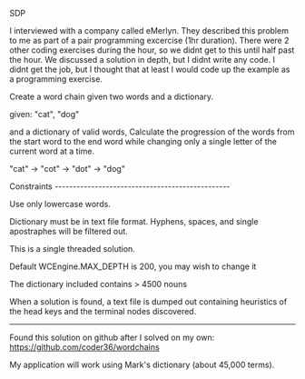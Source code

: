 SDP

I interviewed with a company called eMerlyn. They described this problem to me
as part of a pair programming excercise (1hr duration). There were 2 other coding
exercises during the hour, so we didnt get to this until half past the hour.
We discussed a solution in depth, but I didnt write any code. I didnt get the job,
but I thought that at least I would code up the example as a programming exercise.

Create a word chain given two words and a dictionary.

given: "cat", "dog"

and a dictionary of valid words, Calculate the progression
of the words from the start word to the end word while 
changing only a single letter of the current word at a time.

"cat" -> "cot" -> "dot" -> "dog"

Constraints ------------------------------------------------

Use only lowercase words.

Dictionary must be in text file format. Hyphens, spaces, and
single apostraphes will be filtered out.

This is a single threaded solution.

Default WCEngine.MAX_DEPTH is 200, you may wish to change it

The dictionary included contains > 4500 nouns

When a solution is found, a text file is dumped out containing heuristics
of the head keys and the terminal nodes discovered.

------------------------
Found this solution on github after I solved on my own: https://github.com/coder36/wordchains

My application will work using Mark's dictionary (about 45,000 terms).
